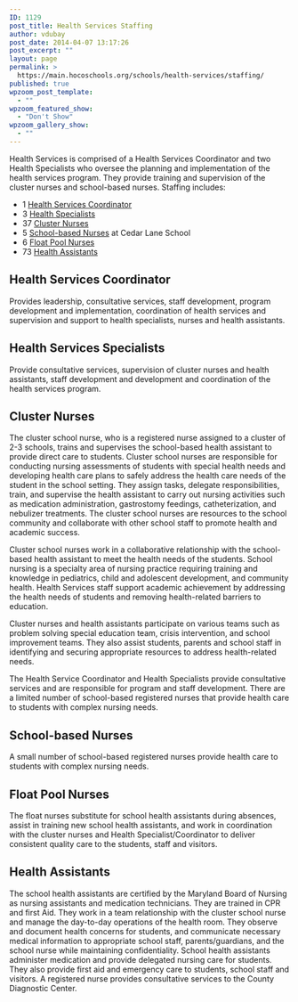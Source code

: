 ```yaml
---
ID: 1129
post_title: Health Services Staffing
author: vdubay
post_date: 2014-04-07 13:17:26
post_excerpt: ""
layout: page
permalink: >
  https://main.hocoschools.org/schools/health-services/staffing/
published: true
wpzoom_post_template:
  - ""
wpzoom_featured_show:
  - "Don't Show"
wpzoom_gallery_show:
  - ""
---
```

<p>Health Services is comprised of a Health Services Coordinator and two Health Specialists who oversee the planning and implementation of the health services program. They provide training and supervision of the cluster nurses and school-based nurses. Staffing includes:</p>

<ul>
  <li>1 <a href="#coordinator">Health Services Coordinator</a></li>
  <li>3 <a href="#specialist">Health Specialists</a></li>
  <li>37 <a href="#cluster">Cluster Nurses</a></li>
  <li>5 <a href="#school-based">School-based Nurses</a> at Cedar Lane School</li>
  <li>6 <a href="#float">Float Pool Nurses</a></li>
  <li>73 <a href="#health-assistants">Health Assistants</a></li>
</ul>

<h2><a name="coordinator"></a>Health Services Coordinator</h2>
<p>Provides leadership, consultative services, staff development, program development and implementation, coordination of health services and supervision and support to health specialists, nurses and health assistants.</p>

<h2><a name="specialist"></a>Health Services Specialists</h2>
<p>Provide consultative services, supervision of cluster nurses and health assistants, staff development and development and coordination of the health services program.</p>

<h2><a name="cluster"></a>Cluster Nurses</h2>
<p>The cluster school nurse, who is a registered nurse assigned to a cluster of 2-3 schools, trains and supervises the school-based health assistant to provide direct care to students. Cluster school nurses are responsible for conducting nursing assessments of students with special health needs and developing health care plans to safely address the health care needs of the student in the school setting. They assign tasks, delegate responsibilities, train, and supervise the health assistant to carry out nursing activities such as medication administration, gastrostomy feedings, catheterization, and nebulizer treatments. The cluster school nurses are resources to the school community and collaborate with other school staff to promote health and academic success.</p>

<p>Cluster school nurses work in a collaborative relationship with the school-based health assistant to meet the health needs of the students. School nursing is a specialty area of nursing practice requiring training and knowledge in pediatrics, child and adolescent development, and community health. Health Services staff support academic achievement by addressing the health needs of students and removing health-related barriers to education.</p>

<p>Cluster nurses and health assistants participate on various teams such as problem solving special education team, crisis intervention, and school improvement teams. They also assist students, parents and school staff in identifying and securing appropriate resources to address health-related needs.</p>

<p>The Health Service Coordinator and Health Specialists provide consultative services and are responsible for program and staff development. There are a limited number of school-based registered nurses that provide health care to students with complex nursing needs.</p>

<h2><a name="school-based"></a>School-based Nurses</h2>
<p>A small number of school-based registered nurses provide health care to students with complex nursing needs.</p>

<h2><a name="float"></a>Float Pool Nurses</h2>
<p>The float nurses substitute for school health assistants during absences, assist in training new school health assistants, and work in coordination with the cluster nurses and Health Specialist/Coordinator to deliver consistent quality care to the students, staff and visitors.</p>

<h2><a name="health-assistants"></a>Health Assistants</h2>
<p>The school health assistants are certified by the Maryland Board of Nursing as nursing assistants and medication technicians. They are trained in CPR and first Aid. They work in a team relationship with the cluster school nurse and manage the day-to-day operations of the health room. They observe and document health concerns for students, and communicate necessary medical information to appropriate school staff, parents/guardians, and the school nurse while maintaining confidentiality. School health assistants administer medication and provide delegated nursing care for students. They also provide first aid and emergency care to students, school staff and visitors. A registered nurse provides consultative services to the County Diagnostic Center.</p>